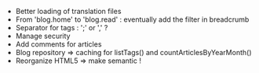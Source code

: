 * Better loading of translation files
* From 'blog.home' to 'blog.read' : eventually add the filter in breadcrumb
* Separator for tags : ';' or ',' ?
* Manage security
* Add comments for articles
* Blog repository => caching for listTags() and countArticlesByYearMonth()
* Reorganize HTML5 => make semantic !
